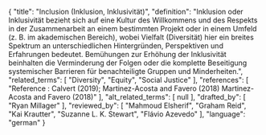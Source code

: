 {
    "title": "Inclusion (Inklusion, Inklusivität)",
    "definition": "Inklusion oder Inklusivität bezieht sich auf eine Kultur des Willkommens und des Respekts in der Zusammenarbeit an einem bestimmten Projekt oder in einem Umfeld (z. B. im akademischen Bereich), wobei Vielfalt (Diversität) hier ein breites Spektrum an unterschiedlichen Hintergründen, Perspektiven und Erfahrungen bedeutet. Bemühungen zur Erhöhung der Inklusivität beinhalten die Verminderung der Folgen oder die komplette Beseitigung systemischer Barrieren für benachteiligte Gruppen und Minderheiten.",
    "related_terms": [
        "Diversity",
        "Equity",
        "Social Justice"
    ],
    "references": [
        "Reference : Calvert (2019); Martinez-Acosta and Favero (2018) Martinez-Acosta and Favero (2018)"
    ],
    "alt_related_terms": [
        null
    ],
    "drafted_by": [
        "Ryan Millager"
    ],
    "reviewed_by": [
        "Mahmoud Elsherif",
        "Graham Reid",
        "Kai Krautter",
        "Suzanne L. K. Stewart",
        "Flávio Azevedo"
    ],
    "language": "german"
}